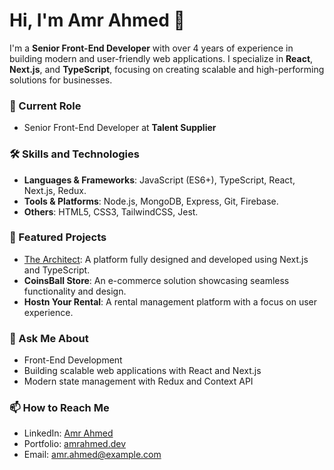 # Hi, I'm Amr Ahmed 👋

I'm a **Senior Front-End Developer** with over 4 years of experience in building modern and user-friendly web applications. I specialize in **React**, **Next.js**, and **TypeScript**, focusing on creating scalable and high-performing solutions for businesses.

### 💼 Current Role
- Senior Front-End Developer at **Talent Supplier**

### 🛠️ Skills and Technologies
- **Languages & Frameworks**: JavaScript (ES6+), TypeScript, React, Next.js, Redux.
- **Tools & Platforms**: Node.js, MongoDB, Express, Git, Firebase.
- **Others**: HTML5, CSS3, TailwindCSS, Jest.

### 🚀 Featured Projects
- [The Architect](https://www.the-architect.com/ar/home): A platform fully designed and developed using Next.js and TypeScript.
- **CoinsBall Store**: An e-commerce solution showcasing seamless functionality and design.
- **Hostn Your Rental**: A rental management platform with a focus on user experience.

### 🌟 Ask Me About
- Front-End Development
- Building scalable web applications with React and Next.js
- Modern state management with Redux and Context API

### 📫 How to Reach Me
- LinkedIn: [Amr Ahmed](https://linkedin.com/in/amrahmed)
- Portfolio: [amrahmed.dev](https://your-portfolio-link.com)
- Email: amr.ahmed@example.com